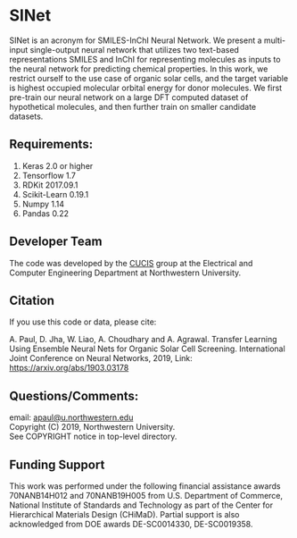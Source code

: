 # SINet

SINet is an acronym for SMILES-InChI Neural Network. We present a multi-input single-output neural network that utilizes two text-based representations SMILES and InChI for representing molecules as inputs to the neural network for predicting chemical properties. In this work, we restrict ourself to the use case of organic solar cells, and the target variable is highest occupied molecular orbital energy for donor molecules. We first pre-train our neural network on a large DFT computed dataset of hypothetical molecules, and then further train on smaller candidate datasets. 



## Requirements: 
1. Keras 2.0 or higher
2. Tensorflow 1.7 
3. RDKit 2017.09.1
4. Scikit-Learn 0.19.1
5. Numpy 1.14
6. Pandas 0.22

## Developer Team

The code was developed by the <a href="http://cucis.ece.northwestern.edu/">CUCIS</a> group at the Electrical and Computer Engineering Department at Northwestern University. 


## Citation
If you use this code or data, please cite:

A. Paul, D. Jha, W. Liao, A. Choudhary and A. Agrawal. Transfer Learning Using Ensemble Neural Nets for Organic Solar Cell Screening. International Joint Conference on Neural Networks, 2019, Link:  https://arxiv.org/abs/1903.03178

## Questions/Comments:

email: apaul@u.northwestern.edu<br/>
Copyright (C) 2019, Northwestern University.<br/>
See COPYRIGHT notice in top-level directory.

## Funding Support

This work was performed under the following financial assistance awards 70NANB14H012 and 70NANB19H005 from U.S. Department of Commerce, National Institute of Standards and Technology as part of the Center for Hierarchical Materials Design (CHiMaD). Partial support is also acknowledged from DOE awards DE-SC0014330, DE-SC0019358.

